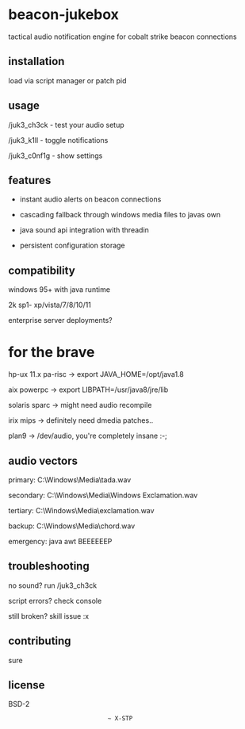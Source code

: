 beacon-jukebox
==============

tactical audio notification engine for cobalt strike beacon connections

installation
------------

load via script manager or patch pid

usage
-----

/juk3_ch3ck - test your audio setup

/juk3_k1ll - toggle notifications 

/juk3_c0nf1g - show settings

features
--------

- instant audio alerts on beacon connections
  
- cascading fallback through windows media files to javas own
  
- java sound api integration with threadin
  
- persistent configuration storage

compatibility
-------------

windows 95+ with java runtime

2k sp1- xp/vista/7/8/10/11

enterprise server deployments?

# for the brave
hp-ux 11.x pa-risc -> export JAVA_HOME=/opt/java1.8

aix powerpc -> export LIBPATH=/usr/java8/jre/lib  

solaris sparc -> might need audio recompile

irix mips -> definitely need dmedia patches..

plan9 -> /dev/audio, you're completely insane :-;

audio vectors
-------------

primary: C:\Windows\Media\tada.wav

secondary: C:\Windows\Media\Windows Exclamation.wav

tertiary: C:\Windows\Media\exclamation.wav

backup: C:\Windows\Media\chord.wav

emergency: java awt BEEEEEEP

troubleshooting
---------------

no sound? run /juk3_ch3ck

script errors? check console

still broken? skill issue :x

contributing
------------

sure

license
-------

BSD-2

                                ~ X-STP      
